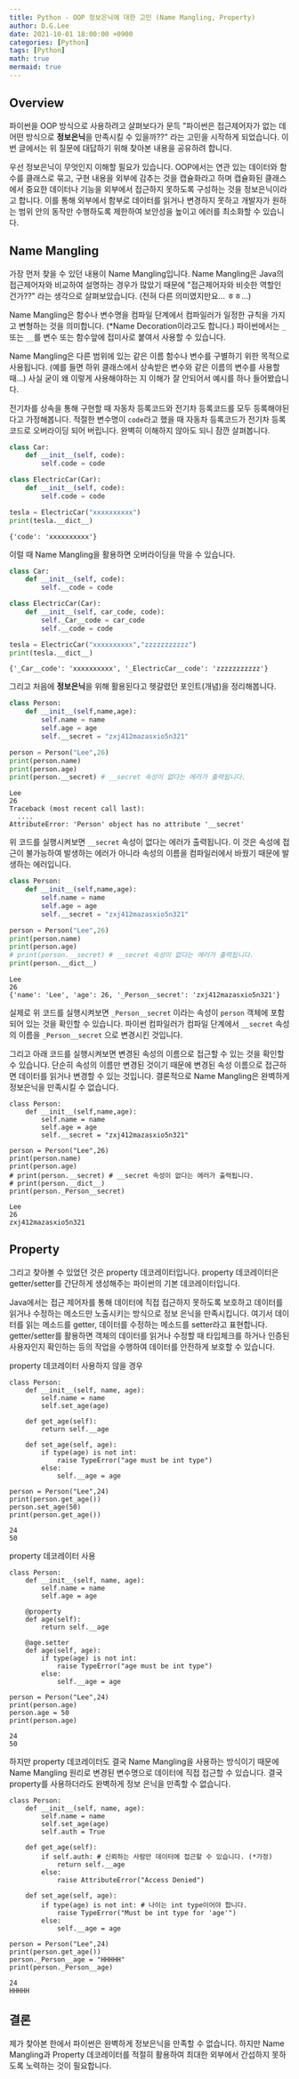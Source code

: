 ```yaml
---
title: Python - OOP 정보은닉에 대한 고민 (Name Mangling, Property)
author: D.G.Lee
date: 2021-10-01 18:00:00 +0900
categories: [Python]
tags: [Python]
math: true
mermaid: true
---
```


## Overview

파이썬을 OOP 방식으로 사용하려고 살펴보다가 문득 "파이썬은 접근제어자가 없는 데 어떤 방식으로 **정보은닉**을 만족시킬 수 있을까??" 라는 고민을 시작하게 되었습니다. 이번 글에서는 위 질문에 대답하기 위해 찾아본 내용을 공유하려 합니다.

우선 정보은닉이 무엇인지 이해할 필요가 있습니다. OOP에서는 연관 있는 데이터와 함수를 클래스로 묶고, 구현 내용을 외부에 감추는 것을 캡슐화라고 하며 캡슐화된 클래스에서 중요한 데이터나 기능을 외부에서 접근하지 못하도록 구성하는 것을 정보은닉이라고 합니다. 이를 통해 외부에서 함부로 데이터를 읽거나 변경하지 못하고 개발자가 원하는 범위 안의 동작만 수행하도록 제한하여 보안성을 높이고 에러를 최소화할 수 있습니다.



## Name Mangling

가장 먼저 찾을 수 있던 내용이 Name Mangling입니다. Name Mangling은 Java의 접근제어자와 비교하여 설명하는 경우가 많았기 때문에 "접근제어자와 비슷한 역할인 건가??" 라는 생각으로 살펴보았습니다. (전혀 다른 의미였지만요... ㅎㅎ...)

Name Mangling은 함수나 변수명을 컴파일 단계에서 컴파일러가 일정한 규칙을 가지고 변형하는 것을 의미합니다. (*Name Decoration이라고도 합니다.) 파이썬에서는 `_` 또는 `__`를 변수 또는 함수앞에 접미사로 붙여서 사용할 수 있습니다.

Name Mangling은 다른 범위에 있는 같은 이름 함수나 변수를 구별하기 위한 목적으로 사용됩니다. (예를 들면 하위 클래스에서 상속받은 변수와 같은 이름의 변수를 사용할 때...) 사실 굳이 왜 이렇게 사용해야하는 지 이해가 잘 안되어서 예시를 하나 들어봤습니다.

전기차를 상속을 통해 구현할 때 자동차 등록코드와 전기차 등록코드를 모두 등록해야된다고 가정해봅니다. 적절한 변수명이 `code`라고 했을 때 자동차 등록코드가 전기차 등록코드로 오버라이딩 되어 버립니다. 완벽히 이해하지 않아도 되니 잠깐 살펴봅니다.

```python
class Car:
    def __init__(self, code):
        self.code = code

class ElectricCar(Car):
    def __init__(self, code):
        self.code = code

tesla = ElectricCar("xxxxxxxxxx")
print(tesla.__dict__)
```

```
{'code': 'xxxxxxxxxx'}
```

이럴 때 Name Mangling을 활용하면 오버라이딩을 막을 수 있습니다.

```python
class Car:
    def __init__(self, code):
        self.__code = code

class ElectricCar(Car):
    def __init__(self, car_code, code):
        self._Car__code = car_code
        self.__code = code

tesla = ElectricCar("xxxxxxxxxx","zzzzzzzzzzz")
print(tesla.__dict__)
```

```
{'_Car__code': 'xxxxxxxxxx', '_ElectricCar__code': 'zzzzzzzzzzz'}
```



그리고 처음에 **정보은닉**을 위해 활용된다고 헷갈렸던 포인트(개념)을 정리해봅니다.

```python
class Person:
    def __init__(self,name,age):
        self.name = name
        self.age = age
        self.__secret = "zxj412mazasxio5n321"

person = Person("Lee",26)
print(person.name)
print(person.age)
print(person.__secret) # __secret 속성이 없다는 에러가 출력됩니다.
```

```
Lee
26
Traceback (most recent call last):
  ....
AttributeError: 'Person' object has no attribute '__secret'
```



위 코드를 실행시켜보면 `__secret` 속성이 없다는 에러가 출력됩니다. 이 것은 속성에 접근이 불가능하여 발생하는 에러가 아니라 속성의 이름을 컴파일러에서 바꿨기 때문에 발생하는 에러입니다. 

```python
class Person:
    def __init__(self,name,age):
        self.name = name
        self.age = age
        self.__secret = "zxj412mazasxio5n321"

person = Person("Lee",26)
print(person.name)
print(person.age)
# print(person.__secret) # __secret 속성이 없다는 에러가 출력됩니다.
print(person.__dict__)
```

```
Lee
26
{'name': 'Lee', 'age': 26, '_Person__secret': 'zxj412mazasxio5n321'}
```



실제로 위 코드를 실행시켜보면 `_Person__secret` 이라는 속성이 `person` 객체에 포함되어 있는 것을 확인할 수 있습니다. 파이썬 컴파일러가 컴파일 단계에서 `__secret` 속성의 이름을 `_Person__secret` 으로 변경시킨 것입니다.

그리고 아래 코드를 실행시켜보면 변경된 속성의 이름으로 접근할 수 있는 것을 확인할 수 있습니다. 단순히 속성의 이름만 변경된 것이기 때문에 변경된 속성 이름으로 접근하면 데이터를 읽거나 변경할 수 있는 것입니다. 결론적으로 Name Mangling은 완벽하게 정보은닉을 만족시킬 수 없습니다.

```
class Person:
    def __init__(self,name,age):
        self.name = name
        self.age = age
        self.__secret = "zxj412mazasxio5n321"

person = Person("Lee",26)
print(person.name)
print(person.age)
# print(person.__secret) # __secret 속성이 없다는 에러가 출력됩니다.
# print(person.__dict__)
print(person._Person__secret)
```

```
Lee
26
zxj412mazasxio5n321
```



## Property

그리고 찾아볼 수 있었던 것은 property 데코레이터입니다. property 데코레이터은 getter/setter를 간단하게 생성해주는 파이썬의 기본 데코레이터입니다.

Java에서는 접근 제어자를 통해 데이터에 직접 접근하지 못하도록 보호하고 데이터를 읽거나 수정하는 메소드만 노출시키는 방식으로 정보 은닉을 만족시킵니다. 여기서 데이터를 읽는 메소드를 getter, 데이터를 수정하는 메소드를 setter라고 표현합니다. getter/setter를 활용하면 객체의 데이터를 읽거나 수정할 때 타입체크를 하거나 인증된 사용자인지 확인하는 등의 작업을 수행하여 데이터를 안전하게 보호할 수 있습니다.

property 데코레이터 사용하지 않을 경우

```
class Person:
    def __init__(self, name, age):
        self.name = name
        self.set_age(age)
    
    def get_age(self):
        return self.__age
    
    def set_age(self, age):
        if type(age) is not int:
            raise TypeError("age must be int type")
        else:
            self.__age = age

person = Person("Lee",24)
print(person.get_age())
person.set_age(50)
print(person.get_age())
```

```
24
50
```

property 데코레이터 사용

```
class Person:
    def __init__(self, name, age):
        self.name = name
        self.age = age
    
    @property
    def age(self):
        return self.__age
    
    @age.setter
    def age(self, age):
        if type(age) is not int:
            raise TypeError("age must be int type")
        else:
            self.__age = age

person = Person("Lee",24)
print(person.age)
person.age = 50
print(person.age)
```

```
24
50
```



하지만 property 데코레이터도 결국 Name Mangling을 사용하는 방식이기 때문에 Name Mangling 원리로 변경된 변수명으로 데이터에 직접 접근할 수 있습니다. 결국 property를 사용하더라도 완벽하게 정보 은닉을 만족할 수 없습니다.

```
class Person:
    def __init__(self, name, age):
        self.name = name
        self.set_age(age)
        self.auth = True
    
    def get_age(self):
        if self.auth: # 신뢰하는 사람만 데이터에 접근할 수 있습니다. (*가정)
            return self.__age
        else:
            raise AttributeError("Access Denied")
    
    def set_age(self, age):
        if type(age) is not int: # 나이는 int type이어야 합니다.
            raise TypeError("Must be int type for 'age'")
        else:
            self.__age = age

person = Person("Lee",24)
print(person.get_age())
person._Person__age = "HHHHH"
print(person._Person__age)
```

```
24
HHHHH
```



## 결론

제가 찾아본 한에서 파이썬은 완벽하게 정보은닉을 만족할 수 없습니다. 하지만 Name Mangling과 Property 데코레이터를 적절히 활용하여 최대한 외부에서 간섭하지 못하도록 노력하는 것이 필요합니다.